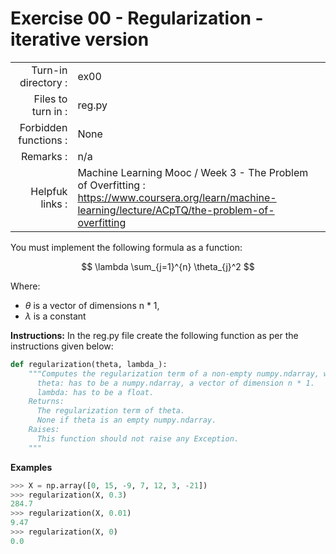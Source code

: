 # Exercise 00 - Regularization - iterative version

|                         |                    |
| -----------------------:| ------------------ |
|   Turn-in directory :   |  ex00              |
|   Files to turn in :    |  reg.py            |
|   Forbidden functions : |  None              |
|   Remarks :             |  n/a               |
|   Helpfuk links :       |  Machine Learning Mooc / Week 3 - The Problem of Overfitting : https://www.coursera.org/learn/machine-learning/lecture/ACpTQ/the-problem-of-overfitting| 

You must implement the following formula as a function:  
  
$$
\lambda \sum_{j=1}^{n} \theta_{j}^2
$$

Where:  
- $\theta$ is a vector of dimensions n * 1,
- $\lambda$ is a constant


**Instructions:**
In the reg.py file create the following function as per the instructions given below:
```python
def regularization(theta, lambda_):
    """Computes the regularization term of a non-empty numpy.ndarray, with a for-loop.    Args:
      theta: has to be a numpy.ndarray, a vector of dimension n * 1.
      lambda: has to be a float.
    Returns:
      The regularization term of theta.
      None if theta is an empty numpy.ndarray.
    Raises:
      This function should not raise any Exception.
    """
```
**Examples**
```python
>>> X = np.array([0, 15, -9, 7, 12, 3, -21])
>>> regularization(X, 0.3)
284.7
>>> regularization(X, 0.01)
9.47
>>> regularization(X, 0)
0.0
```
